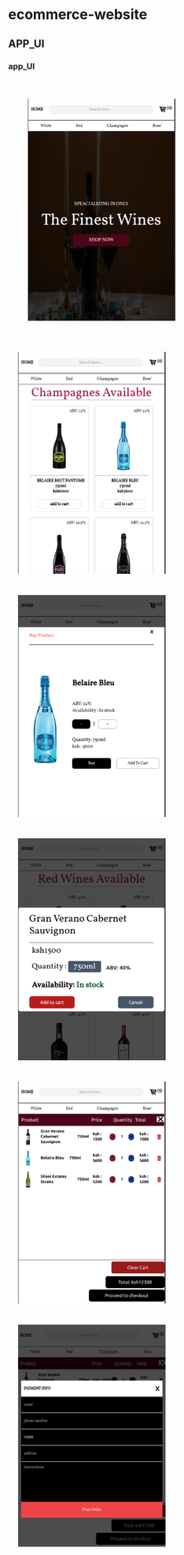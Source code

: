 # ecommerce-website
## APP_UI

### app_UI
<p allign="center">
<img src="frontend/src/screenshots/home.png" alt="hompage" style="margin: 40px" width="300" height='450px'>
<img src="frontend/src/screenshots/products.png" alt="login" style="padding: 20px"width="300" height='450px'>
<img src="frontend/src/screenshots/buymodal.png" alt="signup" style="padding: 20px" width="300" height='450px'>
<img src="frontend/src/screenshots/cartpopup.png" alt="signup" style="padding: 20px" width="300" height='450px'>
<img src="frontend/src/screenshots/cart.png" alt="signup" style="padding: 20px" width="300" height='450px'>
<img src="frontend/src/screenshots/checkout.png" alt="signup" style="padding: 20px" width="300" height='450px'>
</p>
